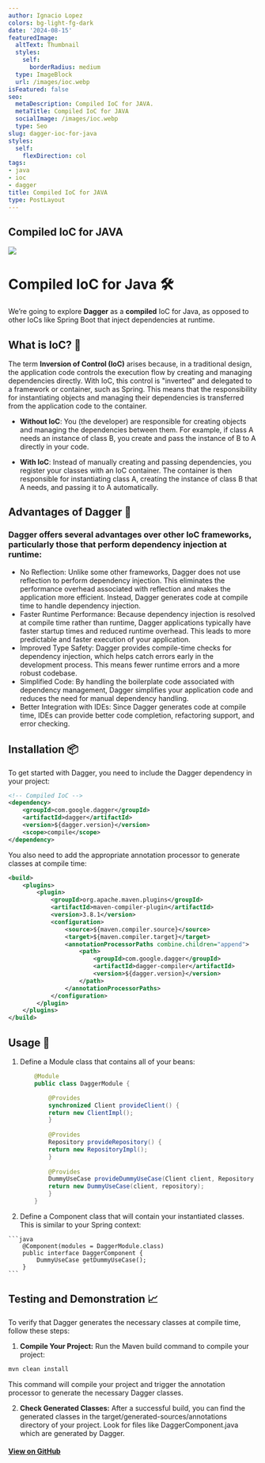 ```yaml
---
author: Ignacio Lopez
colors: bg-light-fg-dark
date: '2024-08-15'
featuredImage:
  altText: Thumbnail
  styles:
    self:
      borderRadius: medium
  type: ImageBlock
  url: /images/ioc.webp
isFeatured: false
seo:
  metaDescription: Compiled IoC for JAVA.
  metaTitle: Compiled IoC for JAVA
  socialImage: /images/ioc.webp
  type: Seo
slug: dagger-ioc-for-java
styles:
  self:
    flexDirection: col
tags:
- java
- ioc
- dagger
title: Compiled IoC for JAVA
type: PostLayout
---
```


## Compiled IoC for JAVA

![](./images/ioc.webp)
# Compiled IoC for Java 🛠️

We’re going to explore **Dagger** as a **compiled** IoC for Java, as opposed to other IoCs like Spring Boot that inject dependencies at runtime.

## What is IoC? 🤔

The term **Inversion of Control (IoC)** arises because, in a traditional design, the application code controls the execution flow by creating and managing dependencies directly. With IoC, this control is "inverted" and delegated to a framework or container, such as Spring. This means that the responsibility for instantiating objects and managing their dependencies is transferred from the application code to the container.

- **Without IoC**: You (the developer) are responsible for creating objects and managing the dependencies between them. For example, if class A needs an instance of class B, you create and pass the instance of B to A directly in your code.

- **With IoC**: Instead of manually creating and passing dependencies, you register your classes with an IoC container. The container is then responsible for instantiating class A, creating the instance of class B that A needs, and passing it to A automatically.

## Advantages of Dagger 🚀
### Dagger offers several advantages over other IoC frameworks, particularly those that perform dependency injection at runtime:

- No Reflection: Unlike some other frameworks, Dagger does not use reflection to perform dependency injection. This eliminates the performance overhead associated with reflection and makes the application more efficient. Instead, Dagger generates code at compile time to handle dependency injection.
- Faster Runtime Performance: Because dependency injection is resolved at compile time rather than runtime, Dagger applications typically have faster startup times and reduced runtime overhead. This leads to more predictable and faster execution of your application.
- Improved Type Safety: Dagger provides compile-time checks for dependency injection, which helps catch errors early in the development process. This means fewer runtime errors and a more robust codebase.
- Simplified Code: By handling the boilerplate code associated with dependency management, Dagger simplifies your application code and reduces the need for manual dependency handling.
- Better Integration with IDEs: Since Dagger generates code at compile time, IDEs can provide better code completion, refactoring support, and error checking.

## Installation 📦

To get started with Dagger, you need to include the Dagger dependency in your project:

```xml
<!-- Compiled IoC -->  
<dependency>  
    <groupId>com.google.dagger</groupId>  
    <artifactId>dagger</artifactId>  
    <version>${dagger.version}</version>  
    <scope>compile</scope>  
</dependency>
```
You also need to add the appropriate annotation processor to generate classes at compile time:

```xml
<build>  
    <plugins>  
        <plugin>  
            <groupId>org.apache.maven.plugins</groupId>  
            <artifactId>maven-compiler-plugin</artifactId>  
            <version>3.8.1</version>  
            <configuration>  
                <source>${maven.compiler.source}</source>  
                <target>${maven.compiler.target}</target>  
                <annotationProcessorPaths combine.children="append">  
                    <path>  
                        <groupId>com.google.dagger</groupId>  
                        <artifactId>dagger-compiler</artifactId>  
                        <version>${dagger.version}</version>  
                    </path>  
                </annotationProcessorPaths>  
            </configuration>  
        </plugin>  
    </plugins>  
</build>

```

## Usage 🧩
1.  Define a Module class that contains all of your beans:
    
    ```java
        @Module  
        public class DaggerModule {
    
            @Provides  
            synchronized Client provideClient() {  
            return new ClientImpl();  
            }  
        
            @Provides  
            Repository provideRepository() {  
            return new RepositoryImpl();  
            }
          
            @Provides  
            DummyUseCase provideDummyUseCase(Client client, Repository repository) {  
            return new DummyUseCase(client, repository);  
            }  
        }
    ```
   2. Define a Component class that will contain your instantiated classes. This is similar to your Spring context:
    
    ```java
        @Component(modules = DaggerModule.class)  
        public interface DaggerComponent {  
            DummyUseCase getDummyUseCase();  
        }
    ``` 

## Testing and Demonstration 📈
To verify that Dagger generates the necessary classes at compile time, follow these steps:

1. **Compile Your Project:**
Run the Maven build command to compile your project:

```bash
mvn clean install
```
This command will compile your project and trigger the annotation processor to generate the necessary Dagger classes.

2. **Check Generated Classes:**
After a successful build, you can find the generated classes in the target/generated-sources/annotations directory of your project. Look for files like DaggerComponent.java which are generated by Dagger.


#### [View on GitHub](https://github.com/bylidev/byli-lab/releases/tag/DAGGER)